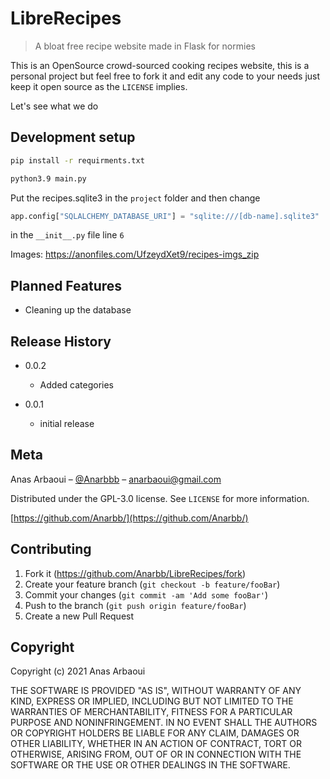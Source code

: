 # LibreRecipes
> A bloat free recipe website made in Flask for normies

This is an OpenSource crowd-sourced cooking recipes website, this is a personal project
but feel free to fork it and edit any code to your needs just keep it open source as the ``LICENSE`` implies.

Let's see what we do

## Development setup

```sh
pip install -r requirments.txt
```
```sh
python3.9 main.py
```
Put the recipes.sqlite3 in the ``project`` folder and then change 
```python
app.config["SQLALCHEMY_DATABASE_URI"] = "sqlite:///[db-name].sqlite3"
```
in the ``__init__.py`` file line ``6``

Images: <https://anonfiles.com/UfzeydXet9/recipes-imgs_zip>

## Planned Features

* Cleaning up the database

## Release History
* 0.0.2
    * Added categories

* 0.0.1
    * initial release

## Meta

Anas Arbaoui – [@Anarbbb](https://twitter.com/Anarbbb) – anarbaoui@gmail.com

Distributed under the GPL-3.0 license. See ``LICENSE`` for more information.

[https://github.com/Anarbb/](https://github.com/Anarbb/)

## Contributing

1. Fork it (<https://github.com/Anarbb/LibreRecipes/fork>)
2. Create your feature branch (`git checkout -b feature/fooBar`)
3. Commit your changes (`git commit -am 'Add some fooBar'`)
4. Push to the branch (`git push origin feature/fooBar`)
5. Create a new Pull Request

## Copyright

Copyright (c) 2021 Anas Arbaoui

THE SOFTWARE IS PROVIDED "AS IS", WITHOUT WARRANTY OF ANY KIND, EXPRESS OR IMPLIED, INCLUDING BUT NOT LIMITED TO THE WARRANTIES OF MERCHANTABILITY, FITNESS FOR A PARTICULAR PURPOSE AND NONINFRINGEMENT. IN NO EVENT SHALL THE AUTHORS OR COPYRIGHT HOLDERS BE LIABLE FOR ANY CLAIM, DAMAGES OR OTHER LIABILITY, WHETHER IN AN ACTION OF CONTRACT, TORT OR OTHERWISE, ARISING FROM, OUT OF OR IN CONNECTION WITH THE SOFTWARE OR THE USE OR OTHER DEALINGS IN THE SOFTWARE.

